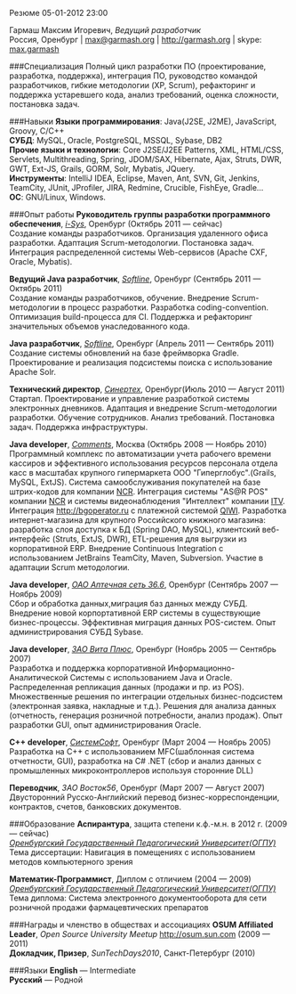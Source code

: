 Резюме
05-01-2012 23:00

Гармаш Максим Игоревич, *Ведущий разработчик*</br>
Россия, Оренбург | <max@garmash.org> | <http://garmash.org> | skype: [max.garmash](skype://max.garmash?call)

###Специализация
Полный цикл разработки ПО (проектирование‚ разработка, поддержка), интеграция ПО, руководство командой разработчиков, гибкие методологии (XP,
Scrum), рефакторинг и поддержка устаревшего кода, анализ требований, оценка сложности, постановка задач.

###Навыки
**Языки программирования**: Java(J2SE‚ J2ME)‚ JavaScript, Groovy, C/C++</br>
**СУБД**: MySQL‚ Oracle‚ PostgreSQL‚ MSSQL, Sybase, DB2</br>
**Прочие языки и технологии**: Core J2SE/J2EE Patterns, XML‚ HTML/CSS‚ Servlets‚ Multithreading‚ Spring, JDOM/SAX‚ Hibernate, Ajax, Struts, DWR, GWT,
Ext-JS, Grails, GORM, Solr, Mybatis, JQuery.</br>
**Инструменты**: IntelliJ IDEA, Eclipse, Maven, Ant, SVN, Git, Jenkins, TeamCity, JUnit‚ JProfiler, JIRA, Redmine, Crucible, FishEye, Gradle...</br>
**ОС**: GNU/Linux, Windows.</br>

###Опыт работы
**Руководитель группы разработки программного обеспечения**, *[i-Sys](http://www.i-sys.ru)*, Оренбург (Октябрь 2011 &mdash; сейчас)</br>
Создание команды разработчиков. Организация удаленного офиса разработки. Адаптация Scrum-методологии. Постановка задач. Интеграция распределенной системы
Web-cервисов (Apache CXF, Oracle, Mybatis).

**Ведущий Java разработчик**, *[Softline](http://www.sofline.ru)*, Оренбург (Сентябрь 2011 &mdash; Октябрь 2011)</br>
Создание команды разработчиков, обучение. Внедрение Scrum-методологии в процесс разработки. Разработка coding-convention. Оптимизация build-процесса для CI.
Поддержка и рефакторинг значительных объемов унаследованного кода.

**Java разработчик**, *[Softline](http://www.sofline.ru)*, Оренбург (Апрель 2011 &mdash; Сентябрь 2011)</br>
Создание системы обновлений на базе фреймворка Gradle. Проектирование и реализация подсистемы поиска с использование Apache Solr.

**Технический директор**, *[Синертех](http://www.synertex.ru)*, Оренбург(Июль 2010 &mdash; Август 2011)</br>
Стартап. Проектирование и управление разработкой системы электронных дневников. Адаптация и внедрение Scrum-методологии разработки. Обучение сотрудников.
Анализ требований. Постановка задач. Поддержка инфраструктуры.

**Java developer**, *[Comments](http://cmmt.ru)*, Москва (Октябрь 2008 &mdash; Ноябрь 2010)</br>
Программный комплекс по автоматизации учета рабочего времени кассиров и эффективного использования ресурсов персонала отдела касс в масштабах крупного
гипермаркета ООО "Гиперглобус".(Grails, MySQL, ExtJS). Система самообслуживания покупателей на базе штрих-кодов для компании [NCR](http://ncr.com).
Интеграция системы "AS@R POS" компании [NCR](http://ncr.com) и системы видеонаблюдения "Интеллект" компании [ITV](http://itv.ru). Интеграция
<http://bgoperator.ru> с платежной системой [QIWI](http://qiwi.com). Разработка интернет-магазина для крупного Российского книжного магазина: разработка
слоя доступка к БД (Spring DAO, MySQL), клиентский веб-интерфейс (Struts, ExtJS, DWR), ETL-решения для выгрузки из корпоративной ERP. Внедрение Continuous
Integration с использованием JetBrains TeamCity, Maven, Subversion. Участие в адаптации Scrum методологии.

**Java developer**, *[ОАО Аптечная сеть 36.6](http://366.ru)*, Оренбург (Сентябрь 2007 &mdash; Ноябрь 2009)</br>
Сбор и обработка данных,миграция баз данных между СУБД. Внедрение новой  корпортативной ERP системы в существующие бизнес-процессы. Эффективная миграция
данных POS-систем. Опыт администрирования СУБД Sybase.

**Java developer**, *[ЗАО Вита Плюс](http://www.vita-plus.ru/)*, Оренбург (Ноябрь 2005 &mdash; Сентябрь 2007) </br>
Разработка и поддержка корпоративной Информационно-Аналитической Системы с использованием Java и Oracle. Распределенная репликация данных (продажи и пр. из
POS). Множественные решения по интеграции отдельных бизнес-подсистем (электронная заявка, накладные и т.д.). Решения для анализа данных (отчетность,
генерация розничной потребности, анализ продаж). Опыт разработки GUI, опыт администрирования Oracle.

**C++ developer**, *[СистемСофт](http://systemsoft.ru/)*, Оренбург (Март 2004 &mdash; Ноябрь 2005) </br>
Разработка на C++ с использованием MFC(шаблонная система отчетности, GUI), разработка на C\# .NET (сбор и анализ данных с промышленных микроконтроллеров
используя сторонние DLL)

**Переводчик**, *ЗАО Восток56*, Оренбург (Март 2007 &mdash; Август 2007) </br>
Двусторонний Русско-Английский перевод бизнес-корреспонденции, контрактов, счетов, банковских документов.

###Образование
**Аспирантура**, защита степени к.ф.-м.н. в 2012 г. (2009 &mdash; сейчас)</br>
*[Оренбургский Государственный Педагогический Университет(ОГПУ)](http://www.ospu.ru)*</br>
Тема диссертации: Навигация в помещениях с использованием методов компьютерного зрения

**Математик-Программист**, Диплом с отличием (2004 &mdash; 2009)</br>
*[Оренбургский Государственный Педагогический Университет(ОГПУ)](http://www.ospu.ru)* </br>
Тема диплома: Система электронного документооборота для сети розничной продажи фармацевтических препаратов


###Награды и членство в обществах и ассоциациях
**OSUM Affiliated Leader**, *Open Source University Meetup* <http://osum.sun.com> (2009 &mdash; 2011)</br>
**Докладчик, Призер**, *SunTechDays2010*, Санкт-Петербург (2010)


###Языки
**English** &mdash; Intermediate </br>
**Русский** &mdash; Родной